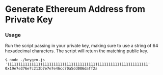 # Generate Ethereum Address from Private Key

### Usage
Run the script passing in your private key, making sure to use a string of 64 hexadecimal characters. The script will return the matching public key.
```
$ node ./keygen.js '1111111111111111111111111111111111111111111111111111111111111111'
0x19e7e376e7c213b7e7e7e46cc70a5dd086daff2a
```
